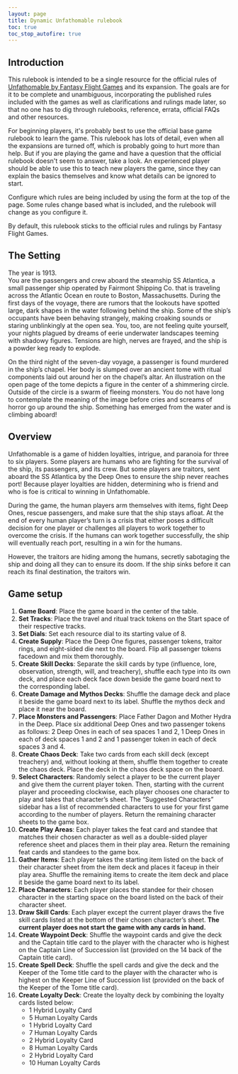 ```yaml
---
layout: page
title: Dynamic Unfathomable rulebook
toc: true
toc_stop_autofire: true
---
```


<script type="text/javascript">

function toggleCL() {
  return toggle('#cylonleader');
}

function toggle(id) {
  if (readCheckbox(id)) { 
    $(id).prop('checked', false);
  } else { 
    $(id).prop('checked', true);
  }
  flipSwitches();
  return false; 

}

function readCheckbox(id) {
  return $(id).is(':checked')
}

function enable(id) {
  $(id).removeAttr('disabled');
}

function forbidCheckbox(id) {
  $(id).prop('checked', false)
       .prop('disabled', true);
}

function mandateCheckbox(id) {
  $(id).prop('checked', true)
       .prop('disabled', true);
}


function forbidMenu(id) {
  $(id).prop('disabled', true);
  if ( $(id).is(':selected')) {
    $(id).removeAttr('selected');
  }
}

function validateForm() {
  enable('#players3');
  enable('#players4');
  enable('#players5');
  enable('#players6');	
  if (readCheckbox('#abyss')) {
    forbidCheckbox('#firstgame');
  } else {
    enable('#firstgame');
  }
  if (readCheckbox('#firstgame')) {
    forbidCheckbox('#abyss');
  } else {
    enable('#abyss');
  }
}

function highlight(theClass) {
  // Don't highlight the "no" classes, except for "nosympathizer"
  if (theClass === "nosympathizer" || ! /^no/.test(theClass)) {
    $('.' + theClass).css({"background-color":"lightyellow"});
  }
}

function unhighlight(theClass) {
  $('.' + theClass).css({"background-color":""});
}

function flipSwitches () {
  // Step 1: validate the form. Uncheck and disable items that aren't
  // allowed.
  
  validateForm();
  
  // Step 2: Collect lists of classes to hide and show.
  var showThese = [];
  var hideThese = [];
  var pullFrom = 'input,option';
  if (readCheckbox('#allendings')) {
    // Actually, don't read the endings, we'll do that now.
    pullFrom = 'input';
    showThese = ['allendings', 'kobol', 'newcaprica', 'ioniannebula', 'searchforhome'];
    hideThese = ['noallendings', 'nokobol', 'nonewcaprica', 'noioniannebula', 'nosearchforhome'];
  }
  
  $(pullFrom).each(function(index, element) {
    if ($(this).is(':checked')) {
      showThese.push($(this).attr('id'));
      hideThese.push('no'+$(this).attr('id'));
    } else {
      showThese.push('no'+$(this).attr('id'));
      hideThese.push($(this).attr('id'));
    }
  });  
  
  if (readCheckbox('#abyss')) {
    showThese.push('expansion');
    hideThese.push('noexpansion');
  } else {
    showThese.push('noexpansion');
    hideThese.push('expansion');
  } 
  if (readCheckbox('#abyss')) {
    showThese.push('boons');
    hideThese.push('noboons');
  } else {
    showThese.push('noboons');
    hideThese.push('boons');
  }
  if (readCheckbox('#players3')) {
    showThese.push('players3');
    hideThese.push('players4');
    hideThese.push('players5');
    hideThese.push('players6');
  } 
  if (readCheckbox('#players4')) {
    hideThese.push('players3');
    showThese.push('players4');
    hideThese.push('players5');
    hideThese.push('players6');
  } 
  if (readCheckbox('#players5')) {
    hideThese.push('players3');
    hideThese.push('players4');
    showThese.push('players5');
    hideThese.push('players6');
  } 
  if (readCheckbox('#players6')) {
    hideThese.push('players3');
    hideThese.push('players4');
    hideThese.push('players5');
    showThese.push('players6');
  } 
	
  // Step 3: Show all the classes that need showing. 
  for (i in showThese) {
    $('.'+showThese[i]).show();
    // Highlight if requested
    if (readCheckbox('#highlight')) {
      highlight(showThese[i]);
    } else {
      unhighlight(showThese[i]);
    }
  }
  // Step 4: Hide all the classes that need hiding. Since we do this 
  // last, that means a given tag needs *all* elements to be visible,
  // or in other words, each list of tags is ANDed together.
  for (i in hideThese) {
    $('.'+hideThese[i]).hide();
  }
  
  // Step 5: Fix the rowspan on the basestar attack table. It has to
  // change based on the options set.
  var rowspan = 3;
  if (readCheckbox('#daybreak')) {
    // Additional one for assault raptors
    rowspan++;
  }
  if ( readCheckbox('#cylonfleet')) {
    // Remove the nuke row
    rowspan--;
  }
  $('#basestardamage').attr('rowspan', rowspan);
    
  // Step 5: Refresh the table of contents.
  $('#toc').toc({showSpeed: 0});
  
  // Save to local storage
  save();
  
  // Update the share URL box
  var url = window.location.origin + window.location.pathname + "?" + buildStateString();
  $('#generatedUrl').val(url);

}

function save() {
  if (window.sessionStorage){
    try {
      $('input,option').each(function(index, element) {
        if (readCheckbox('#'+$(this).attr('id') )) { 
          window.sessionStorage.setItem($(this).attr('id'), "1");
        } else {
          window.sessionStorage.removeItem($(this).attr('id'));
        }
      });  
    } catch (err) {
      // Probably not allowed. That's okay, this
      // feature is optional so silently failing
      // is okay. 
    }
  }
}

// find all the selected / checked items and return a
// querystring representing them
function buildStateString() {
  qs = [];
  $('input,option').each(function(index, element) {
    id = $(this).attr('id');
    if (readCheckbox('#' + id)) {
      qs.push(id);
    }
  });
  return qs.join('&');
}

// enable this id (check it or select it)
function setValue(id) {
  if (!/^[a-zA-Z][a-zA-Z0-9\-\_]+$/.test(id)) {
    return false;
  }
  var el = $('#'+id);
  
  if (el.length === 0) {
    return false;
  }
  
  if (el.is('option') || el.is('input')) {
    el.prop('checked', true);
    el.prop('selected', true);

    return true;
  }
  
  return false;
}

// This is the page initialization code
$(function () {
  // Obviously, we have JavaScript if this is running.
  $(".nojs").hide();
  $(".js").show();

  var foundConfig = false;
  // queryparam exists?
  var qs = window.location.search;
  if (!!qs) {
    // use querystring to set values
    qs = qs.replace("?", '').split('&');
    for (var i=0; i < qs.length; i++) {
      if (setValue(qs[i])) {
        foundConfig = true;
      }
    }
  }
  
  if (foundConfig) {
    // Disable configuration, since this is preconfigured.
    // But they can choose to remove the configuration if desired.
    $(".preconfigured").show();
    $(".nopreconfigured").hide();
  } else {
    // state exists?
    if (window.sessionStorage){
      for (id in window.sessionStorage) {
        setValue(id);
      }
    }
    // Show the real config form
    $("#configform").show();
    // There is no preconfiguration here. Set CSS accordingly.
    $(".preconfigured").hide();
    $(".nopreconfigured").show();

  }
  $('#configform').change(flipSwitches);
  flipSwitches();
});

</script>

<form id="configform" style="display: none;">
  <fieldset id="configbox">
    <legend>Configuration:</legend>
    <label><input type="checkbox" name="abyss" id="abyss"> From The Abyss</label><br>
    <label>Player Count:
      <select id="playercount">
        <option value="3" id="players3" selected>3</option>
        <option value="4" id="players4">4</option>
        <option value="5" id="players5">5</option>
        <option value="6" id="players6">6</option>
      </select>
    </label>
    <hr>
    <label><input type="checkbox" name="firstgame" id="firstgame">Variant: First Game limitations</label><br>
    <hr>
    <label>Share this configuration: 
      <input style="width: 100%;" type="text" id="generatedUrl" name="generatedUrl" />
    </label>
  </fieldset>
</form>

<form id="preconfigform" class="preconfigured" style="display: none;">
  <fieldset id="preconfigbox">
    <legend>Configuration:</legend>
    <p>This link was pre-configured. <a href="{{ site.baseurl}}rulebook.html">
    Click here to go back to the configurable rulebook.</a></p>

    <p>
    This configuration includes:</p>
    <ul>
      <li class="abyss"> From the Abyss
        <ul> 
          <li>From the Abyss Expansion</li>
      <li>Player Count:
        <ul>
          <li class="players3">3</li>
          <li class="players4">4</li>
          <li class="players5">5</li>
          <li class="players6">6</li>
        </ul>
      </li>
    </ul> 
  </fieldset>
</form>

## Introduction

This rulebook is intended to be a single resource for the official rules of [Unfathomable by Fantasy Flight Games](https://www.fantasyflightgames.com/en/unfathomable/) and its expansion. The goals are for it to be complete and unambiguous, incorporating the published rules included with the games as well as clarifications and rulings made later, so that no one has to dig through rulebooks, reference, errata, official FAQs and other resources.

For beginning players, it's probably best to use the official base game rulebook to learn the game. This rulebook has lots of detail, even when all the expansions are turned off, which is probably going to hurt more than help. But if you are playing the game and have a question that the official rulebook doesn't seem to answer, take a look. An experienced player should be able to use this to teach new players the game, since they can explain the basics themselves and know what details can be ignored to start. 

Configure which rules are being included by using the form at the top of the page. Some rules change based what is included, and the rulebook will change as you configure it. 

By default, this rulebook sticks to the official rules and rulings by Fantasy Flight Games.

## The Setting

The year is 1913.  
You are the passengers and crew aboard the steamship SS Atlantica, a small passenger ship operated by Fairmont Shipping Co. that is traveling across the Atlantic Ocean en route to Boston, Massachusetts. During the first days of the voyage, there are rumors that the lookouts have spotted large, dark shapes in the water following behind the ship. Some of the ship’s occupants have been behaving strangely, making croaking sounds or staring unblinkingly at the open sea. You, too, are not feeling quite yourself, your nights plagued by dreams of eerie underwater landscapes teeming with shadowy figures. Tensions are high, nerves are frayed, and the ship is a powder keg ready
to explode.  

On the third night of the seven-day voyage, a passenger is found murdered in the ship’s chapel. Her body is slumped over an ancient tome with ritual components laid out around her on the chapel’s altar. An illustration on the open page of the tome depicts a figure in the center of a shimmering circle. Outside of the circle is a swarm of fleeing monsters. You do not have long to contemplate the meaning of the image before
cries and screams of horror go up around the ship. Something has emerged from the water and is climbing aboard!

## Overview
Unfathomable is a game of hidden loyalties, intrigue, and paranoia for three to six players. Some players are humans who are
fighting for the survival of the ship, its passengers, and its crew. But some players are traitors, sent aboard the SS Atlantica by the Deep
Ones to ensure the ship never reaches port! Because player loyalties are hidden, determining who is friend and who is foe is critical to
winning in Unfathomable. 

During the game, the human players arm themselves with items, fight Deep Ones, rescue passengers, and make sure that the ship stays afloat. At the end of every human player’s turn is a crisis that either poses a difficult decision for one player or challenges all players to work together to overcome the crisis. If the humans can work together successfully, the ship will eventually reach port, resulting in a win for the humans.  

However, the traitors are hiding among the humans, secretly sabotaging the ship and doing all they can to ensure its doom. If the ship sinks before it can reach its final destination, the traitors win.

<div>
	
## Game setup

1. **Game Board**: Place the game board in the center of the table.
2. **Set Tracks**: Place the travel and ritual track tokens on the Start space of their respective tracks.
3. **Set Dials**: Set each resource dial to its starting value of 8.
4. **Create Supply**: Place the Deep One figures, passenger tokens, traitor rings, and eight-sided die next to the board. Flip all passenger tokens facedown and mix them thoroughly.
5. **Create Skill Decks**: Separate the skill cards by type (influence, lore, observation, strength, will, and treachery), shuffle each type into its own deck, and place each deck face down beside the game board next to the corresponding label.
6. **Create Damage and Mythos Decks**: Shuffle the damage deck and place it beside the game board next to its label. Shuffle the mythos deck and place it near the board.
7. **Place Monsters and Passengers**: Place Father Dagon and Mother Hydra in the Deep. Place six additional Deep Ones and two passenger tokens as follows: 2 Deep Ones in each of sea spaces 1 and 2, 1 Deep Ones in each of deck spaces 1 and 2 and 1 passenger token in each of deck spaces 3 and 4.
8. **Create Chaos Deck**: Take two cards from each skill deck (except treachery) and, without looking at them, shuffle them together to create the chaos deck. Place the deck in the chaos deck space on the board.
9. **Select Characters**: Randomly select a player to be the current player and give them the current player token. Then, starting with the current player and proceeding clockwise, each player chooses one character to play and takes that character’s sheet. The “Suggested Characters” sidebar has a list of recommended characters to use for your first game according to the number of players. Return the remaining character sheets to the game box.
10. **Create Play Areas**: Each player takes the feat card and standee that matches their chosen character as well as a double-sided player
reference sheet and places them in their play area. Return the remaining feat cards and standees to the game box.
11. **Gather Items**: Each player takes the starting item listed on the back of their character sheet from the item deck and places it faceup in their play area. Shuffle the remaining items to create the item deck and place it beside the game board next to its label.
12. **Place Characters**: Each player places the standee for their chosen character in the starting space on the board listed on the back of their character sheet.
13. **Draw Skill Cards**: Each player except the current player draws the five skill cards listed at the bottom of their chosen character’s sheet. **The current player does not start the game with any cards in hand.**
14. **Create Waypoint Deck**: Shuffle the waypoint cards and give the deck and the Captain title card to the player with the
character who is highest on the Captain Line of Succession list (provided on the 14 back of the Captain title card).
15. **Create Spell Deck**: Shuffle the spell cards and give the deck and the Keeper of the Tome title card to the player with the character who is highest on the Keeper Line of Succession list (provided on the back of the Keeper of the Tome title card).
16. **Create Loyalty Deck**: Create the loyalty deck by combining the loyalty cards listed below:
    <ul class="players3">
	<li>1 Hybrid Loyalty Card</li>
        <li>5 Human Loyalty Cards</li>
    </ul>
    <ul class="players4">
	<li>1 Hybrid Loyalty Card</li>
        <li>7 Human Loyalty Cards</li>
    </ul>
    <ul class="players5">
	<li>2 Hybrid Loyalty Card</li>
        <li>8 Human Loyalty Cards</li>
    </ul>
    <ul class="players6">
	<li>2 Hybrid Loyalty Card</li>
        <li>10 Human Loyalty Cards</li>
    </ul>
</div>
